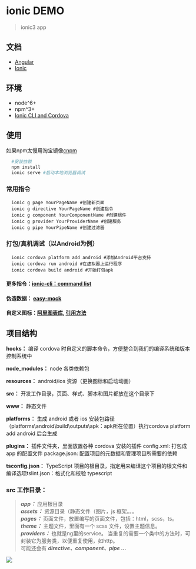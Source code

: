 # ionic DEMO

> ionic3 app

## 文档

* [Angular](https://angular.cn/docs)
* [Ionic](https://ionicframework.com/docs/components/#overview)

## 环境

* node^6+
* npm^3+
* [Ionic CLI and Cordova](https://ionicframework.com/docs/cli/)

## 使用

如果npm太慢用淘宝镜像[cnpm](https://npm.taobao.org/)

```bash
  #安装依赖
  npm install
  ionic serve #启动本地浏览器调试
```

### 常用指令

```shell
  ionic g page YourPageName #创建新页面
  ionic g directive YourPageName #创建指令
  ionic g component YourComponentName #创建组件
  ionic g provider YourProviderName #创建服务
  ionic g pipe YourPipeName #创建过滤器
```

### 打包/真机调试（以Android为例）

```shell
  ionic cordova platform add android #添加Android平台支持
  ionic cordova run android #在虚拟器上运行程序
  ionic cordova build android #开始打包apk
```

#### 更多指令：[ionic-cli：command list](https://ionicframework.com/docs/cli/commands.html)

#### 伪造数据： [easy-mock](https://www.easy-mock.com/)

#### 自定义图标：[阿里图表库](http://www.iconfont.cn/home/index), [引用方法](https://jingyan.baidu.com/article/3ea51489acddf452e61bba33.html)

## 项目结构

**hooks：** 编译 cordova 时自定义的脚本命令，方便整合到我们的编译系统和版本控制系统中

**node_modules：** node 各类依赖包

**resources：** android/ios 资源（更换图标和启动动画）

**src：** 开发工作目录，页面、样式、脚本和图片都放在这个目录下

**www：** 静态文件

**platforms：** 生成 android 或者 ios 安装包路径（platforms\android\build\outputs\apk：apk所在位置）执行cordova platform add android 后会生成

**plugins：** 插件文件夹，里面放置各种 cordova 安装的插件 config.xml: 打包成 app 的配置文件 package.json: 配置项目的元数据和管理项目所需要的依赖

**tsconfig.json：** TypeScript 项目的根目录，指定用来编译这个项目的根文件和编译选项tslint.json：格式化和校验 typescript

### **src** 工作目录：

> ***app：*** 应用根目录  <br/>
***assets：*** 资源目录（静态文件（图片，js 框架。。。  <br/>
***pages：*** 页面文件，放置编写的页面文件，包括：html，scss，ts。
***theme：*** 主题文件，里面有一个 scss 文件，设置主题信息。 <br/>
***providers：*** 也就是ng里的service。 当重复的需要一个类中的方法时，可封装它为服务类，以便重复使用，如http。 <br/>
可能还会有 ***directive、component、pipe ...***

<img src="https://img-blog.csdn.net/20170905131004085?watermark/2/text/aHR0cDovL2Jsb2cuY3Nkbi5uZXQvWmhhaUt1bjY4/font/5a6L5L2T/fontsize/400/fill/I0JBQkFCMA==/dissolve/70/gravity/Center">
